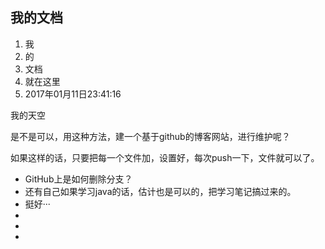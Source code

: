 

## 我的文档

1. 我
2. 的
3. 文档
4. 就在这里
5. 2017年01月11日23:41:16

我的天空

是不是可以，用这种方法，建一个基于github的博客网站，进行维护呢？

如果这样的话，只要把每一个文件加，设置好，每次push一下，文件就可以了。

- GitHub上是如何删除分支？
- 还有自己如果学习java的话，估计也是可以的，把学习笔记搞过来的。
- 挺好···
- 
- 
- 


